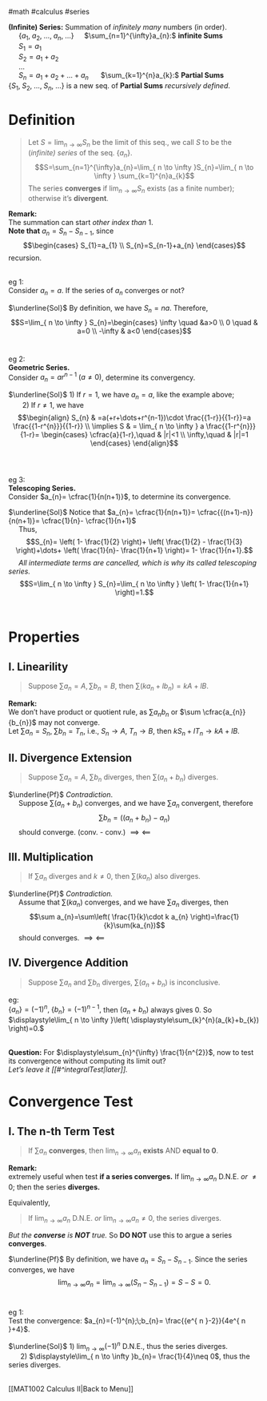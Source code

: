 #math #calculus #series 

**(Infinite) Series:** Summation of *infinitely many* numbers (in order).  
$\quad$ $\{ a_{1},\;a_{2},\;\dots,\;a_{n},\;\dots \}$$\quad$   $\sum_{n=1}^{\infty}a_{n}:$ **infinite Sums**  
$\quad$ $S_{1}=a_{1}$  
$\quad$ $S_{2}=a_{1}+a_{2}$  
$\quad$ …  
$\quad$ $S_{n}=a_{1}+a_{2}+\dots+a_{n}$ $\quad$ $\sum_{k=1}^{n}a_{k}:$ **Partial Sums**  
$\{ S_{1},\;S_{2},\;\dots,\;S_{n},\;\dots \}$ is a new seq. of **Partial Sums** *recursively defined*.  
  
# Definition  
  
> Let $S=\displaystyle\lim_{ n \to \infty }S_{n}$ be the limit of this seq., we call $S$ to be the (*infinite) series* of the seq. $\{ a_{n} \}$.  
> $$S=\sum_{n=1}^{\infty}a_{n}=\lim_{ n \to \infty }S_{n}=\lim_{ n \to \infty } \sum_{k=1}^{n}a_{k}$$
> The series **converges** if $\displaystyle\lim_{ n \to \infty }S_{n}$ exists (as a finite number); otherwise it’s **divergent**.  
  
**Remark:**  
The summation can start *other index than* 1.  
**Note that** $a_{n}=S_{n}-S_{n-1}$, since $$\begin{cases}
S_{1}=a_{1} \\
S_{n}=S_{n-1}+a_{n}
\end{cases}$$recursion.  
$\quad$ 
  
eg 1:  
Consider $a_{n}=a$. If the series of $a_{n}$ converges or not?  
  
$\underline{Sol}$  By definition, we have $S_{n}=na$. Therefore,  
$$S=\lim_{ n \to \infty } S_{n}=\begin{cases}
\infty \quad &a>0 \\
0 \quad & a=0 \\
-\infty & a<0
\end{cases}$$
$\quad$ 

eg 2:  
**Geometric Series.**  
Consider $a_{n}=ar^{n-1}\;(a\neq 0)$, determine its convergency.  
  
$\underline{Sol}$  1) If $r=1$, we have $a_{n}=a$, like the example above;  
$\quad$ $\;$ 2) If $r \neq 1$, we have $$\begin{align}
S_{n} & =a(+r+\dots+r^{n-1})\cdot \frac{{1-r}}{{1-r}}=a \frac{{1-r^{n}}}{{1-r}} \\
\implies S & = \lim_{ n \to \infty } a \frac{{1-r^{n}}}{1-r}= \begin{cases}
\cfrac{a}{1-r},\quad & |r|<1 \\
\infty,\quad & |r|=1
\end{cases}
\end{align}$$  
$\quad$ 
  
eg 3:  
**Telescoping Series.**  
Consider $a_{n}= \cfrac{1}{n(n+1)}$, to determine its convergence.  
  
$\underline{Sol}$  Notice that $a_{n}= \cfrac{1}{n(n+1)}= \cfrac{{(n+1)-n}}{n(n+1)}= \cfrac{1}{n}- \cfrac{1}{n+1}$  
$\quad$ Thus, $$S_{n}= \left( 1- \frac{1}{2} \right)+ \left( \frac{1}{2} - \frac{1}{3} \right)+\dots+ \left(  \frac{1}{n}- \frac{1}{n+1} \right)= 1- \frac{1}{n+1}.$$$\quad$ *All intermediate terms are cancelled, which is why its called telescoping series.*  
$$S=\lim_{ n \to \infty } S_{n}=\lim_{ n \to \infty } \left( 1- \frac{1}{n+1} \right)=1.$$
$\quad$ 
  
# Properties  
  
## I. Linearility  
  
> Suppose $\sum a_{n}=A,\sum b_{n}=B$, then $\displaystyle\sum(ka_{n}+lb_{n})=kA+lB.$  
  
**Remark:**  
We don’t have product or quotient rule, as $\sum a_{n}b_{n}$ or $\sum \cfrac{a_{n}}{b_{n}}$ may not converge.  
Let $\sum a_{n}=S_{n},\;\sum b_{n}=T_{n}$, i.e., $S_{n}\to A,\;T_{n}\to B$, then $kS_{n}+lT_{n}\to kA+lB.$  
  
## II. Divergence Extension  
  
> Suppose $\sum a_{n}=A,\;\sum b_{n}$ diverges, then $\displaystyle\sum (a_{n}+b_{n})$ diverges.  
  
$\underline{Pf}$  *Contradiction*.  
$\quad$ Suppose $\displaystyle\sum(a_{n}+b_{n})$ converges, and we have $\sum a_{n}$ convergent, therefore  
	$$\sum b_{n}=\displaystyle \Big((a_{n}+b_{n})-a_{n}\Big)$$
$\quad$ should converge. (conv. - conv.)  $\implies \impliedby$  
  
## III. Multiplication  
  
> If $\sum a_{n}$ diverges and $k\neq 0$, then $\sum(ka_{n})$ also diverges.  
  
$\underline{Pf}$  *Contradiction.*  
$\quad$ Assume that $\sum(ka_{n})$ converges, and we have $\sum a_{n}$ diverges, then $$\sum a_{n}=\sum\left( \frac{1}{k}\cdot k a_{n} \right)=\frac{1}{k}\sum(ka_{n})$$$\quad$ should converges.  $\implies \impliedby$  
  
## IV. Divergence Addition  
  
> Suppose $\sum a_{n}$ and $\sum b_{n}$ diverges, $\displaystyle\sum(a_{n}+b_{n})$ is inconclusive.  
  
eg:  
$\{ a_{n} \}=(-1)^{n},\;\{ b_{n} \}=(-1)^{n-1},$ then $(a_{n}+b_{n})$ always gives 0. So $\displaystyle\lim_{ n \to \infty }\left( \displaystyle\sum_{k}^{n}(a_{k}+b_{k}) \right)=0.$  
$\quad$ 
  
**Question:** For $\displaystyle\sum_{n}^{\infty} \frac{1}{n^{2}}$, now to test its convergence without computing its limit out?  
*Let’s leave it [[#^integralTest|later]].*  
  
# Convergence Test  
  
## I. The n-th Term Test  
  
> If $\sum a_{n}$ **converges**, then $\displaystyle\lim_{ n \to \infty }a_{n}$ **exists** AND **equal to 0**.  
  
**Remark:**  
extremely useful when test **if a series converges.** If $\displaystyle\lim_{ n \to \infty }a_{n}$ D.N.E. *or* $\neq 0$; then the series **diverges.**  
  
Equivalently,  
> If $\displaystyle\lim_{ n \to \infty }a_{n}$ D.N.E. *or* $\displaystyle\lim_{ n \to \infty }a_{n}\neq 0$, the series diverges.  
  
*But the **converse** is **NOT** true.* So **DO NOT** use this to argue a series **converges**.  
  
$\underline{Pf}$  By definition, we have $a_{n}=S_{n}-S_{n-1}$. Since the series converges, we have  $$\lim_{ n \to \infty } a_{n}=\lim_{ n \to \infty } (S_{n}-S_{n-1})=S-S=0.$$
$\quad$ 
  
eg 1:  
Test the convergence:  $a_{n}=(-1)^{n};\;b_{n}= \frac{{e^{ n }-2}}{4e^{ n }+4}$.  
  
$\underline{Sol}$  1) $\displaystyle\lim_{ n \to \infty }(-1)^{n}$ D.N.E., thus the series diverges.  
$\quad\;$ 2) $\displaystyle\lim_{ n \to \infty }b_{n}= \frac{1}{4}\neq 0$, thus the series diverges.  
$\quad$ 
  
[[MAT1002 Calculus II|Back to Menu]]  
  